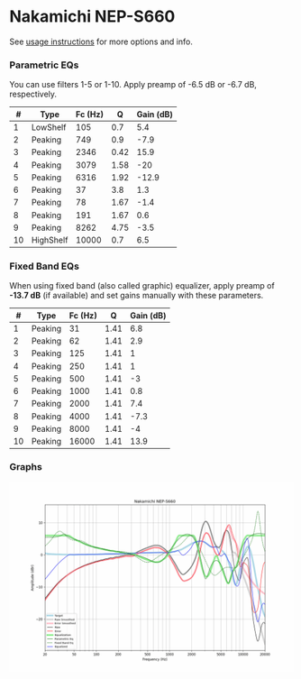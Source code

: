 # Nakamichi NEP-S660
See [usage instructions](https://github.com/jaakkopasanen/AutoEq#usage) for more options and info.

### Parametric EQs
You can use filters 1-5 or 1-10. Apply preamp of -6.5 dB or -6.7 dB, respectively.

|   # | Type      |   Fc (Hz) |    Q |   Gain (dB) |
|-----|-----------|-----------|------|-------------|
|   1 | LowShelf  |       105 | 0.7  |         5.4 |
|   2 | Peaking   |       749 | 0.9  |        -7.9 |
|   3 | Peaking   |      2346 | 0.42 |        15.9 |
|   4 | Peaking   |      3079 | 1.58 |       -20   |
|   5 | Peaking   |      6316 | 1.92 |       -12.9 |
|   6 | Peaking   |        37 | 3.8  |         1.3 |
|   7 | Peaking   |        78 | 1.67 |        -1.4 |
|   8 | Peaking   |       191 | 1.67 |         0.6 |
|   9 | Peaking   |      8262 | 4.75 |        -3.5 |
|  10 | HighShelf |     10000 | 0.7  |         6.5 |

### Fixed Band EQs
When using fixed band (also called graphic) equalizer, apply preamp of **-13.7 dB** (if available) and set gains manually with these parameters.

|   # | Type    |   Fc (Hz) |    Q |   Gain (dB) |
|-----|---------|-----------|------|-------------|
|   1 | Peaking |        31 | 1.41 |         6.8 |
|   2 | Peaking |        62 | 1.41 |         2.9 |
|   3 | Peaking |       125 | 1.41 |         1   |
|   4 | Peaking |       250 | 1.41 |         1   |
|   5 | Peaking |       500 | 1.41 |        -3   |
|   6 | Peaking |      1000 | 1.41 |         0.8 |
|   7 | Peaking |      2000 | 1.41 |         7.4 |
|   8 | Peaking |      4000 | 1.41 |        -7.3 |
|   9 | Peaking |      8000 | 1.41 |        -4   |
|  10 | Peaking |     16000 | 1.41 |        13.9 |

### Graphs
![](./Nakamichi%20NEP-S660.png)
